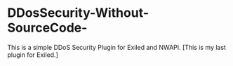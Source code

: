 # DDosSecurity-Without-SourceCode-
This is a simple DDoS Security Plugin for Exiled and NWAPI. [This is my last plugin for Exiled.]
